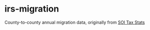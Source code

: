 irs-migration
=============

County-to-county annual migration data,
originally from
[SOI Tax Stats](https://www.irs.gov/uac/soi-tax-stats-migration-data)
